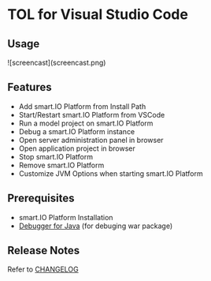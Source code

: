 # TOL for Visual Studio Code

## Usage

\!\[screencast\]\(screencast.png\)

## Features
* Add smart.IO Platform from Install Path
* Start/Restart smart.IO Platform from VSCode
* Run a model project on smart.IO Platform
* Debug a smart.IO Platform instance
* Open server administration panel in browser
* Open application project in browser
* Stop smart.IO Platform
* Remove smart.IO Platform
* Customize JVM Options when starting smart.IO Platform

## Prerequisites
* smart.IO Platform Installation
* [Debugger for Java](https://marketplace.visualstudio.com/items?itemName=vscjava.vscode-java-debug) (for debuging war package)

## Release Notes
Refer to [CHANGELOG](CHANGELOG.md)

